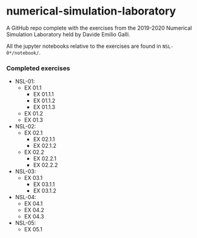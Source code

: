 # numerical-simulation-laboratory
A GitHub repo complete with the exercises from the 2019-2020 Numerical Simulation Laboratory held by Davide Emilio Galli.

All the jupyter notebooks relative to the exercises are found in `NSL-0*/notebook/`.

### Completed exercises
* NSL-01:
	- EX 01.1
		- EX 01.1.1
		- EX 01.1.2
		- EX 01.1.3
	- EX 01.2
	- EX 01.3
* NSL-02:
	- EX 02.1
		- EX 02.1.1
		- EX 02.1.2
	- EX 02.2
		- EX 02.2.1
		- EX 02.2.2
* NSL-03:
	- EX 03.1
		- EX 03.1.1
		- EX 03.1.2
* NSL-04:
	- EX 04.1
	- EX 04.2
	- EX 04.3
* NSL-05:
	- EX 05.1
